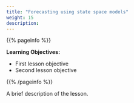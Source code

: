 ```yaml
---
title: "Forecasting using state space models"
weight: 15
description:
---
```


{{% pageinfo %}}

**Learning Objectives:**
* First lesson objective
* Second lesson objective

{{% /pageinfo %}}

A brief description of the lesson.

